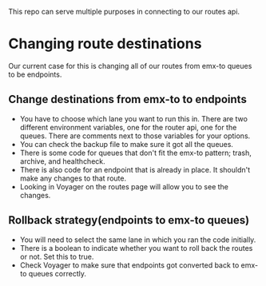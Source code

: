 This repo can serve multiple purposes in connecting to our routes api.

# Changing route destinations
Our current case for this is changing all of our routes from emx-to queues to be
endpoints. 
## Change destinations from emx-to to endpoints
* You have to choose which lane you want to run this in. There are two different 
environment variables, one for the router api, one for the queues. There are
comments next to those variables for your options. 
* You can check the backup file to make sure it got all the queues.
* There is some code for queues that don't fit the emx-to pattern; trash, archive,
and healthcheck.
* There is also code for an endpoint that is already in place. It shouldn't make
any changes to that route.
* Looking in Voyager on the routes page will allow you to see the changes.

## Rollback strategy(endpoints to emx-to queues)
* You will need to select the same lane in which you ran the code initially.
* There is a boolean to indicate whether you want to roll back the routes or not. 
Set this to true.
* Check Voyager to make sure that endpoints got converted back to emx-to queues 
correctly.